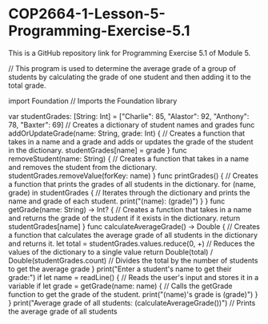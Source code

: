 # COP2664-1-Lesson-5-Programming-Exercise-5.1
This is a GitHub repository link for Programming Exercise 5.1 of Module 5.

// This program is used to determine the average grade of a group of students by calculating the grade of one student and then adding it to the total grade.

import Foundation // Imports the Foundation library

var studentGrades: [String: Int] = ["Charlie": 85, "Alastor": 92, "Anthony": 78, "Baxter": 69] // Creates a dictionary of student names and grades
func addOrUpdateGrade(name: String, grade: Int) { // Creates a function that takes in a name and a grade and adds or updates the grade of the student in the dictionary.
    studentGrades[name] = grade
}
func removeStudent(name: String) { // Creates a function that takes in a name and removes the student from the dictionary.
    studentGrades.removeValue(forKey: name)
}
func printGrades() { // Creates a function that prints the grades of all students in the dictionary.
    for (name, grade) in studentGrades { // Iterates through the dictionary and prints the name and grade of each student.
        print("\(name): \(grade)")
    }
}
func getGrade(name: String) -> Int? { // Creates a function that takes in a name and returns the grade of the student if it exists in the dictionary.
    return studentGrades[name]
}
func calculateAverageGrade() -> Double { // Creates a function that calculates the average grade of all students in the dictionary and returns it.
    let total = studentGrades.values.reduce(0, +) // Reduces the values of the dictionary to a single value
    return Double(total) / Double(studentGrades.count) // Divides the total by the number of students to get the average grade
}
print("Enter a student's name to get their grade:")
if let name = readLine() { // Reads the user's input and stores it in a variable
    if let grade = getGrade(name: name) { // Calls the getGrade function to get the grade of the student.
        print("\(name)'s grade is \(grade)")
    }
}
print("Average grade of all students: \(calculateAverageGrade())") // Prints the average grade of all students

